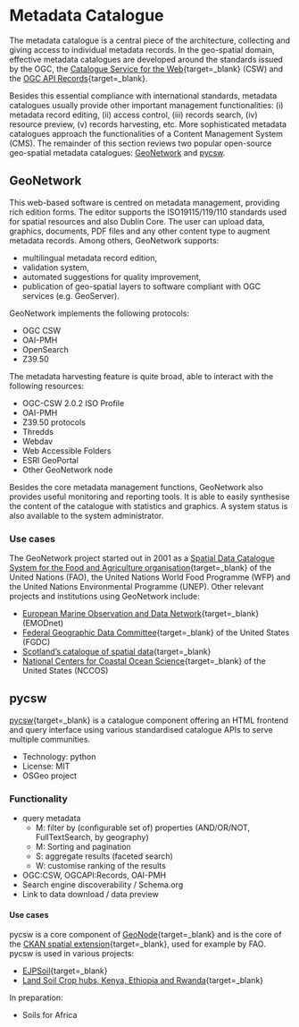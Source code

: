 # Metadata Catalogue

The metadata catalogue is a central piece of the architecture, collecting and
giving access to individual metadata records. In the geo-spatial domain,
effective metadata catalogues are developed around the standards issued by the
OGC, the [Catalogue Service for the Web](https://www.ogc.org/standard/cat/){target=_blank}
(CSW) and the [OGC API Records](https://ogcapi.ogc.org/records/){target=_blank}.

Besides this essential compliance with international standards, metadata
catalogues usually provide other important management functionalities: (i)
metadata record editing, (ii) access control, (iii) records search, (iv)
resource preview, (v) records harvesting, etc. More sophisticated metadata
catalogues approach the functionalities of a Content Management System (CMS).
The remainder of this section reviews two popular open-source geo-spatial
metadata catalogues: [GeoNetwork](#geonetwork) and [pycsw](#pycsw).

## GeoNetwork

This web-based software is centred on metadata management, providing rich
edition forms. The editor supports the ISO19115/119/110 standards used for
spatial resources and also Dublin Core. The user can upload data, graphics,
documents, PDF files and any other content type to augment metadata records.
Among others, GeoNetwork supports:

- multilingual metadata record edition,
- validation system,
- automated suggestions for quality improvement,
- publication of geo-spatial layers to software compliant with OGC services (e.g. GeoServer).

GeoNetwork implements the following protocols:

- OGC CSW
- OAI-PMH
- OpenSearch
- Z39.50


The metadata harvesting feature is quite broad, able to interact with the following resources:

- OGC-CSW 2.0.2 ISO Profile
- OAI-PMH
- Z39.50 protocols
- Thredds
- Webdav
- Web Accessible Folders
- ESRI GeoPortal
- Other GeoNetwork node

Besides the core metadata management functions, GeoNetwork also provides
useful monitoring and reporting tools. It is able to easily synthesise the
content of the catalogue with statistics and graphics. A system status is also
available to the system administrator.

### Use cases

The GeoNetwork project started out in 2001 as a [Spatial Data Catalogue
System for the Food and Agriculture
organisation](https://www.fao.org/land-water/databases-and-software/geonetwork/en/){target=_blank}
of the United Nations (FAO), the United Nations World Food Programme (WFP) and
the United Nations Environmental Programme (UNEP). Other relevant projects and
institutions using GeoNetwork include:

- [European Marine Observation and Data Network](https://emodnet.ec.europa.eu/geonetwork/srv/eng/catalog.search#/home){target=_blank} (EMODnet)
- [Federal Geographic Data
  Committee](https://www.fgdc.gov/organization/working-groups-subcommittees/mwg/iso-metadata-editors-registry/geonetwork-opensource){target=_blank}
of the United States (FGDC)
- [Scotland’s catalogue of spatial
  data](https://www.spatialdata.gov.scot/geonetwork/srv/eng/catalog.search#/home){target=_blank}
- [National Centers for Coastal Ocean Science](https://coastalscience.noaa.gov/products/geonetwork/){target=_blank} of the United States (NCCOS)

## pycsw

[pycsw](https://pycsw.org){target=_blank} is a catalogue component offering an HTML frontend and query interface using various standardised catalogue APIs to serve multiple communities. 

- Technology: python
- License: MIT
- OSGeo project

### Functionality

- query metadata
  - M: filter by (configurable set of) properties (AND/OR/NOT, FullTextSearch, by geography)
  - M: Sorting and pagination
  - S: aggregate results (faceted search)
  - W: customise ranking of the results
- OGC:CSW, OGCAPI:Records, OAI-PMH
- Search engine discoverability / Schema.org
- Link to data download / data preview

#### Use cases

pycsw is a core component of [GeoNode](https://geonode.org){target=_blank} and is the core of the [CKAN spatial extension](https://extensions.ckan.org/extension/spatial/){target=_blank}, used for example by FAO. pycsw is used in various projects:

- [EJPSoil](https://catalogue.ejpsoil.eu){target=_blank}
- [Land Soil Crop hubs, Kenya, Ethiopia and Rwanda](https://kenya.lsc-hubs.org/cat/){target=_blank}

In preparation:

- Soils for Africa




